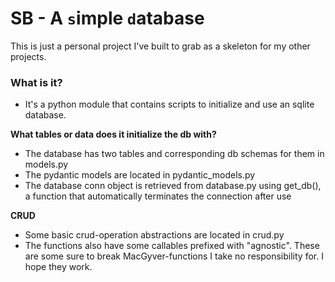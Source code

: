 # SB - A ``s``imple ``d``atabase
This is just a personal project I've built to grab as a skeleton for my other projects.

### What is it?
- It's a python module that contains scripts to initialize and use an sqlite database.

**What tables or data does it initialize the db with?**
- The database has two tables and corresponding db schemas for them in models.py
- The pydantic models are located in pydantic_models.py
- The database conn object is retrieved from database.py using get_db(), a function that automatically terminates the connection after use

**CRUD**
- Some basic crud-operation abstractions are located in crud.py
- The functions also have some callables prefixed with "agnostic". These are some sure to break MacGyver-functions I take no responsibility for. I hope they work.
